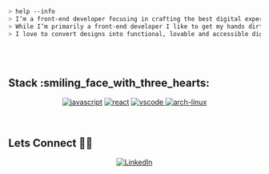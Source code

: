 ````bash
> help --info
> I’m a front-end developer focusing in crafting the best digital experiences for web.
> While I’m primarily a front-end developer I like to get my hands dirty in databases and backend
> I love to convert designs into functional, lovable and accessible digital products. 
````
<br>
<br>
<h2> Stack :smiling_face_with_three_hearts: </h2>
<p align="center">
<a href="https://github.com/priyanshumay"><img src="https://img.shields.io/badge/JS-f5f542.svg?style=for-the-badge&logo=javascript&logoColor=f5f542&labelColor=ffffff" alt="javascript"></a>
<a href="https://github.com/priyanshumay"><img src="https://img.shields.io/badge/react-61DAFB.svg?style=for-the-badge&logo=react&logoColor=61DAFB&labelColor=ffffff" alt="react"></a>
<a href="https://github.com/priyanshumay">
<img src="https://img.shields.io/badge/vscode-blue.svg?style=for-the-badge&logo=visual-studio-code&labelColor=ffffff&logoColor=blue" alt="vscode">
</a>
<a href="https://github.com/priyanshumay"><img src="https://img.shields.io/badge/arch-0066cc.svg?style=for-the-badge&logo=arch-linux&logoColor=0066cc&labelColor=ffffff" alt="arch-linux"></a>
</p><br>

<h2> Lets Connect 🤝🏻 </h2>
<p align="center">
<a href="https://www.linkedin.com/in/aphexbug/"><img alt="LinkedIn" src="https://img.shields.io/badge/LinkedIn-Aphexbug-blue?style=for-the-badge&logo=linkedin"></a>
</p><br>
